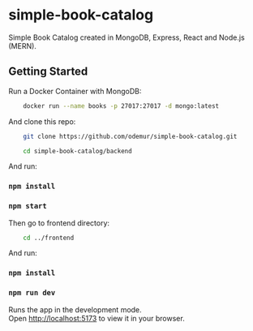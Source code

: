 # simple-book-catalog
Simple Book Catalog created in MongoDB, Express, React and Node.js (MERN).

## Getting Started

Run a Docker Container with MongoDB:
```bash
    docker run --name books -p 27017:27017 -d mongo:latest
```

And clone this repo: 

```bash
    git clone https://github.com/odemur/simple-book-catalog.git
```

```bash
    cd simple-book-catalog/backend 
```

And run: 

### `npm install`
### `npm start`

Then go to frontend directory: 

```bash
    cd ../frontend 
```

And run: 

### `npm install`

### `npm run dev`


Runs the app in the development mode.\
Open [http://localhost:5173](http://localhost:5173) to view it in your browser.
